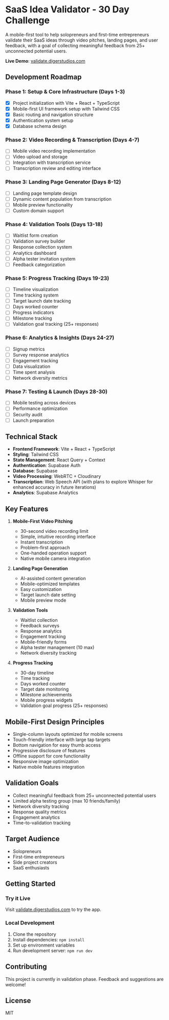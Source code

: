 # SaaS Idea Validator - 30 Day Challenge

A mobile-first tool to help solopreneurs and first-time entrepreneurs validate their SaaS ideas through video pitches, landing pages, and user feedback, with a goal of collecting meaningful feedback from 25+ unconnected potential users.

**Live Demo**: [validate.digerstudios.com](https://validate.digerstudios.com)

## Development Roadmap

### Phase 1: Setup & Core Infrastructure (Days 1-3)
- [x] Project initialization with Vite + React + TypeScript
- [x] Mobile-first UI framework setup with Tailwind CSS
- [x] Basic routing and navigation structure
- [x] Authentication system setup
- [x] Database schema design

### Phase 2: Video Recording & Transcription (Days 4-7)
- [ ] Mobile video recording implementation
- [ ] Video upload and storage
- [ ] Integration with transcription service
- [ ] Transcription review and editing interface

### Phase 3: Landing Page Generator (Days 8-12)
- [ ] Landing page template design
- [ ] Dynamic content population from transcription
- [ ] Mobile preview functionality
- [ ] Custom domain support

### Phase 4: Validation Tools (Days 13-18)
- [ ] Waitlist form creation
- [ ] Validation survey builder
- [ ] Response collection system
- [ ] Analytics dashboard
- [ ] Alpha tester invitation system
- [ ] Feedback categorization

### Phase 5: Progress Tracking (Days 19-23)
- [ ] Timeline visualization
- [ ] Time tracking system
- [ ] Target launch date tracking
- [ ] Days worked counter
- [ ] Progress indicators
- [ ] Milestone tracking
- [ ] Validation goal tracking (25+ responses)

### Phase 6: Analytics & Insights (Days 24-27)
- [ ] Signup metrics
- [ ] Survey response analytics
- [ ] Engagement tracking
- [ ] Data visualization
- [ ] Time spent analysis
- [ ] Network diversity metrics

### Phase 7: Testing & Launch (Days 28-30)
- [ ] Mobile testing across devices
- [ ] Performance optimization
- [ ] Security audit
- [ ] Launch preparation

## Technical Stack

- **Frontend Framework**: Vite + React + TypeScript
- **Styling**: Tailwind CSS
- **State Management**: React Query + Context
- **Authentication**: Supabase Auth
- **Database**: Supabase
- **Video Processing**: WebRTC + Cloudinary
- **Transcription**: Web Speech API (with plans to explore Whisper for enhanced accuracy in future iterations)
- **Analytics**: Supabase Analytics

## Key Features

1. **Mobile-First Video Pitching**
   - 30-second video recording limit
   - Simple, intuitive recording interface
   - Instant transcription
   - Problem-first approach
   - One-handed operation support
   - Native mobile camera integration

2. **Landing Page Generation**
   - AI-assisted content generation
   - Mobile-optimized templates
   - Easy customization
   - Target launch date setting
   - Mobile preview mode

3. **Validation Tools**
   - Waitlist collection
   - Feedback surveys
   - Response analytics
   - Engagement tracking
   - Mobile-friendly forms
   - Alpha tester management (10 max)
   - Network diversity tracking

4. **Progress Tracking**
   - 30-day timeline
   - Time tracking
   - Days worked counter
   - Target date monitoring
   - Milestone achievements
   - Mobile progress widgets
   - Validation goal progress (25+ responses)

## Mobile-First Design Principles

- Single-column layouts optimized for mobile screens
- Touch-friendly interface with large tap targets
- Bottom navigation for easy thumb access
- Progressive disclosure of features
- Offline support for core functionality
- Responsive image optimization
- Native mobile features integration

## Validation Goals

- Collect meaningful feedback from 25+ unconnected potential users
- Limited alpha testing group (max 10 friends/family)
- Network diversity tracking
- Response quality metrics
- Engagement analytics
- Time-to-validation tracking

## Target Audience

- Solopreneurs
- First-time entrepreneurs
- Side project creators
- SaaS enthusiasts

## Getting Started

### Try it Live
Visit [validate.digerstudios.com](https://validate.digerstudios.com) to try the app.

### Local Development
1. Clone the repository
2. Install dependencies: `npm install`
3. Set up environment variables
4. Run development server: `npm run dev`

## Contributing

This project is currently in validation phase. Feedback and suggestions are welcome!

## License

MIT